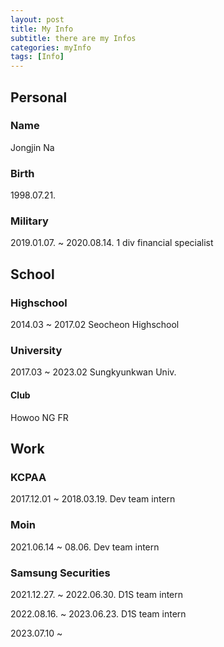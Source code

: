 ```yaml
---
layout: post
title: My Info
subtitle: there are my Infos
categories: myInfo
tags: [Info]
---
```


## Personal

### Name

Jongjin Na

### Birth

1998.07.21.

### Military

2019.01.07. ~ 2020.08.14.
1 div financial specialist

## School

### Highschool

2014.03 ~ 2017.02
Seocheon Highschool

### University

2017.03 ~ 2023.02
Sungkyunkwan Univ.

#### Club
Howoo
NG
FR

## Work

### KCPAA

2017.12.01 ~ 2018.03.19.
Dev team intern

### Moin

2021.06.14 ~ 08.06.
Dev team intern

### Samsung Securities

2021.12.27. ~ 2022.06.30.
D1S team intern

2022.08.16. ~ 2023.06.23.
D1S team intern

2023.07.10 ~ 

